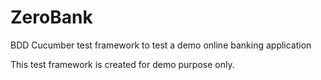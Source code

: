 # ZeroBank
BDD Cucumber test framework to test a demo online banking application

This test framework is created for demo purpose only.
